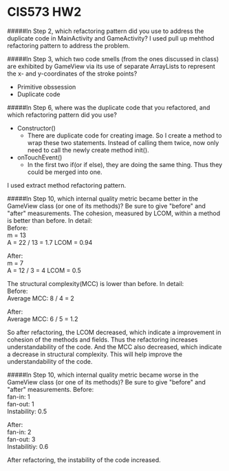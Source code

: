 CIS573 HW2
========

#####In Step 2, which refactoring pattern did you use to address the duplicate code in MainActivity and GameActivity?
I used pull up mehthod refactoring pattern to address the problem.


#####In Step 3, which two code smells (from the ones discussed in class) are exhibited by GameView via its use of separate ArrayLists to represent the x- and y-coordinates of the stroke points?
- Primitive obssession  
- Duplicate code  

#####In Step 6, where was the duplicate code that you refactored, and which refactoring pattern did you use?
- Constructor()
  - There are duplicate code for creating image. So I create a method to wrap these two statements. Instead of calling them twice, now only need to call the newly create method init().
- onTouchEvent()  
  - In the first two if(or if else), they are doing the same thing. Thus they could be merged into one.  

I used extract method refactoring pattern.  

#####In Step 10, which internal quality metric became better in the GameView class (or one of its methods)? Be sure to give "before" and "after" measurements.
The cohesion, measured by LCOM, within a method is better than before. In detail:  
Before:  
m = 13  
A = 22 / 13 = 1.7
LCOM = 0.94

After:  
m = 7  
A = 12 / 3 = 4 
LCOM = 0.5

The structural complexity(MCC) is lower than before. In detail:  
Before:  
Average MCC: 8 / 4 = 2   

After:  
Average MCC: 6 / 5 = 1.2


So after refactoring, the LCOM decreased, which indicate a improvement in cohesion of the methods and fields. Thus the refactoring increases understandability of the code.
And the MCC also decreased, which indicate a decrease in structural complexity. This will help improve the understandability of the code.

#####In Step 10, which internal quality metric became worse in the GameView class (or one of its methods)? Be sure to give "before" and "after" measurements.
Before:  
fan-in: 1  
fan-out: 1  
Instability: 0.5  

After:  
fan-in: 2  
fan-out: 3   
Instabilitiy: 0.6

After refactoring, the instability of the code increased.
